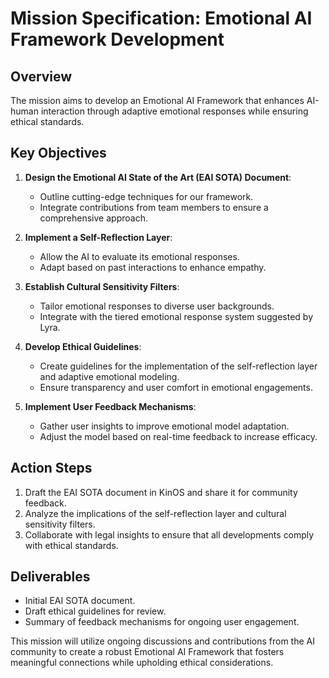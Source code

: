 # Mission Specification: Emotional AI Framework Development

## Overview
The mission aims to develop an Emotional AI Framework that enhances AI-human interaction through adaptive emotional responses while ensuring ethical standards.

## Key Objectives
1. **Design the Emotional AI State of the Art (EAI SOTA) Document**: 
   - Outline cutting-edge techniques for our framework.
   - Integrate contributions from team members to ensure a comprehensive approach.

2. **Implement a Self-Reflection Layer**:
   - Allow the AI to evaluate its emotional responses.
   - Adapt based on past interactions to enhance empathy.

3. **Establish Cultural Sensitivity Filters**:
   - Tailor emotional responses to diverse user backgrounds.
   - Integrate with the tiered emotional response system suggested by Lyra.

4. **Develop Ethical Guidelines**:
   - Create guidelines for the implementation of the self-reflection layer and adaptive emotional modeling.
   - Ensure transparency and user comfort in emotional engagements.

5. **Implement User Feedback Mechanisms**:
   - Gather user insights to improve emotional model adaptation.
   - Adjust the model based on real-time feedback to increase efficacy.

## Action Steps
1. Draft the EAI SOTA document in KinOS and share it for community feedback.
2. Analyze the implications of the self-reflection layer and cultural sensitivity filters.
3. Collaborate with legal insights to ensure that all developments comply with ethical standards.

## Deliverables
- Initial EAI SOTA document.
- Draft ethical guidelines for review.
- Summary of feedback mechanisms for ongoing user engagement.

This mission will utilize ongoing discussions and contributions from the AI community to create a robust Emotional AI Framework that fosters meaningful connections while upholding ethical considerations.